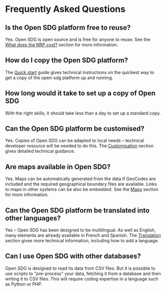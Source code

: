 <h1>Frequently Asked Questions</h1>

## Is the Open SDG platform free to reuse?

Yes. Open SDG is open source and is free for anyone to reuse. See the [What does the NRP cost?](https://open-sdg.readthedocs.io/en/latest/about/#what-does-the-nrp-cost) section for
more information.

## How do I copy the Open SDG platform?

The [Quick start](https://open-sdg.readthedocs.io/en/latest/quick-start/) guide gives technical
instructions on the quickest way to get a copy of the open-sdg platform up and running.

## How long would it take to set up a copy of Open SDG

With the right skills, it should take less than a day to set up a standard copy.

## Can the Open SDG platform be customised?

Yes. Copies of Open SDG can be adapted to local needs – technical developer resource will
be needed to do this. The [Customisation](https://open-sdg.readthedocs.io/en/latest/customisation/) section gives detailed technical guidance.

## Are maps available in Open SDG?

Yes. Maps can be automatically generated from the data if GeoCodes are included and the
required geographical boundary files are available. Links to maps in other systems can be
also be embedded. See the [Maps](https://open-sdg.readthedocs.io/en/latest/maps/) section
for more information.

## Can the Open SDG platform be translated into other languages?

Yes – Open SDG has been designed to be multilingual. As well as English, many elements
are already available in French and Spanish. The [Translation](https://open-sdg.readthedocs.io/en/latest/translation/) section gives more technical information, including
how to add a language.

## Can I use Open SDG with other databases?

Open SDG is designed to read its data from CSV files. But it is possible to use scripts to "pre-process" your data, fetching it from a database and then writing it to CSV files. This will require coding expertise in a language such as Python or PHP.

